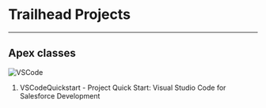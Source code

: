 # Trailhead Projects
---

## Apex classes
![VSCode](https://github.com/user-attachments/assets/fa6e7e0b-a91a-4e4c-a45d-0670a85ca766)

1. VSCodeQuickstart - Project Quick Start: Visual Studio Code for Salesforce Development
